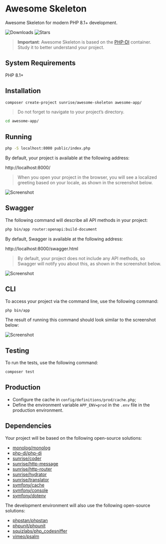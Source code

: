 # Awesome Skeleton

Awesome Skeleton for modern PHP 8.1+ development.

![Downloads](https://img.shields.io/packagist/dt/sunrise/awesome-skeleton?style=social)
![Stars](https://img.shields.io/github/stars/sunrise-php/awesome-skeleton?style=social)

> **Important**: Awesome Skeleton is based on the [PHP-DI](https://php-di.org/) container. Study it to better understand your project.

## System Requirements

PHP 8.1+

## Installation

```bash
composer create-project sunrise/awesome-skeleton awesome-app/
```

> Do not forget to navigate to your project’s directory.

```bash
cd awesome-app/
```

## Running

```bash
php -S localhost:8000 public/index.php
```

By default, your project is available at the following address:

http://localhost:8000/

> When you open your project in the browser, you will see a localized greeting based on your locale, as shown in the screenshot below.

![Screenshot](/media/greeting-screenshot.png)

## Swagger

The following command will describe all API methods in your project:

```bash
php bin/app router:openapi:build-document
```

By default, Swagger is available at the following address:

http://localhost:8000/swagger.html

> By default, your project does not include any API methods, so Swagger will notify you about this, as shown in the screenshot below.

![Screenshot](/media/swagger-screenshot.png)

## CLI

To access your project via the command line, use the following command:

```bash
php bin/app
```

The result of running this command should look similar to the screenshot below:

![Screenshot](/media/cli-screenshot.png)

## Testing

To run the tests, use the following command:

```bash
composer test
```

## Production

- Configure the cache in `config/definitions/prod/cache.php`;
- Define the environment variable `APP_ENV=prod` in the `.env` file in the production environment.

## Dependencies

Your project will be based on the following open-source solutions:

- [monolog/monolog](https://packagist.org/packages/monolog/monolog)
- [php-di/php-di](https://packagist.org/packages/php-di/php-di)
- [sunrise/coder](/docs/sunrise/coder/)
- [sunrise/http-message](/docs/sunrise/http-message/)
- [sunrise/http-router](/docs/sunrise/http-router/)
- [sunrise/hydrator](/docs/sunrise/hydrator/)
- [sunrise/translator](/docs/sunrise/translator/)
- [symfony/cache](https://packagist.org/packages/symfony/cache)
- [symfony/console](https://packagist.org/packages/symfony/console)
- [symfony/dotenv](https://packagist.org/packages/symfony/dotenv)

The development environment will also use the following open-source solutions:

- [phpstan/phpstan](https://packagist.org/packages/phpstan/phpstan)
- [phpunit/phpunit](https://packagist.org/packages/phpunit/phpunit)
- [squizlabs/php_codesniffer](https://packagist.org/packages/squizlabs/php_codesniffer)
- [vimeo/psalm](https://packagist.org/packages/vimeo/psalm)
